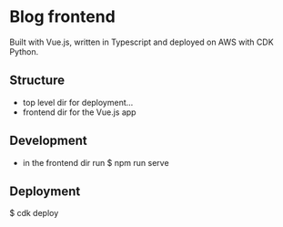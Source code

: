 # Blog frontend

Built with Vue.js, written in Typescript and deployed on AWS with CDK Python.

## Structure

- top level dir for deployment...
- frontend dir for the Vue.js app

## Development

- in the frontend dir run $ npm run serve


## Deployment

$ cdk deploy
